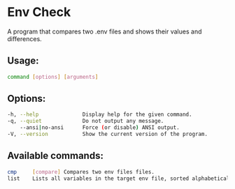 # Env Check
A program that compares two .env files and shows their values and differences.

## Usage:
```sh
command [options] [arguments]
```

## Options:
```sh
-h, --help              Display help for the given command.
-q, --quiet             Do not output any message.
    --ansi|no-ansi      Force (or disable) ANSI output.
-V, --version           Show the current version of the program.
```

## Available commands:
```sh
cmp     [compare] Compares two env files files.
list    Lists all variables in the target env file, sorted alphabetically.
```